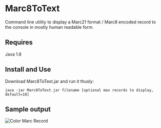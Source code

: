 # Marc8ToText

Command line utility to display a Marc21 format / Marc8 encoded record to the console in mostly human readable form.

## Requires

Java 1.8

## Install and Use

Download Marc8ToText.jar and run it thusly:

`java -jar Marc8ToText.jar filename [optional max records to display, default=10]`

## Sample output

![Color Marc Record](https://dl.dropboxusercontent.com/u/8515698/Color%20Marc21%3AMarc8%20Record.png "Color Marc21/Marc8 Record")
